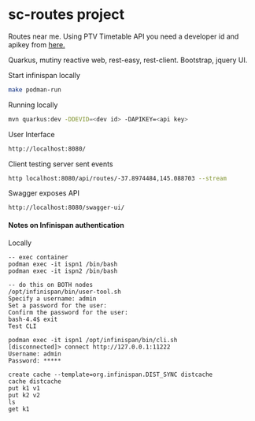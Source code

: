 # sc-routes project

Routes near me. Using PTV Timetable API you need a developer id and apikey from [here.](http://timetableapi.ptv.vic.gov.au/swagger/ui/index)

Quarkus, mutiny reactive web, rest-easy, rest-client. Bootstrap, jquery UI.

Start infinispan locally
```bash
make podman-run 
```

Running locally
```bash
mvn quarkus:dev -DDEVID=<dev id> -DAPIKEY=<api key>
```

User Interface
```bash
http://localhost:8080/
```

Client testing server sent events
```bash
http localhost:8080/api/routes/-37.8974484,145.088703 --stream
```

Swagger exposes API
```
http://localhost:8080/swagger-ui/
```

#### Notes on Infinispan authentication

Locally
```
-- exec container
podman exec -it ispn1 /bin/bash
podman exec -it ispn2 /bin/bash

-- do this on BOTH nodes
/opt/infinispan/bin/user-tool.sh
Specify a username: admin
Set a password for the user: 
Confirm the password for the user: 
bash-4.4$ exit
Test CLI

podman exec -it ispn1 /opt/infinispan/bin/cli.sh
[disconnected]> connect http://127.0.0.1:11222
Username: admin
Password: *****

create cache --template=org.infinispan.DIST_SYNC distcache
cache distcache
put k1 v1
put k2 v2
ls
get k1
```

